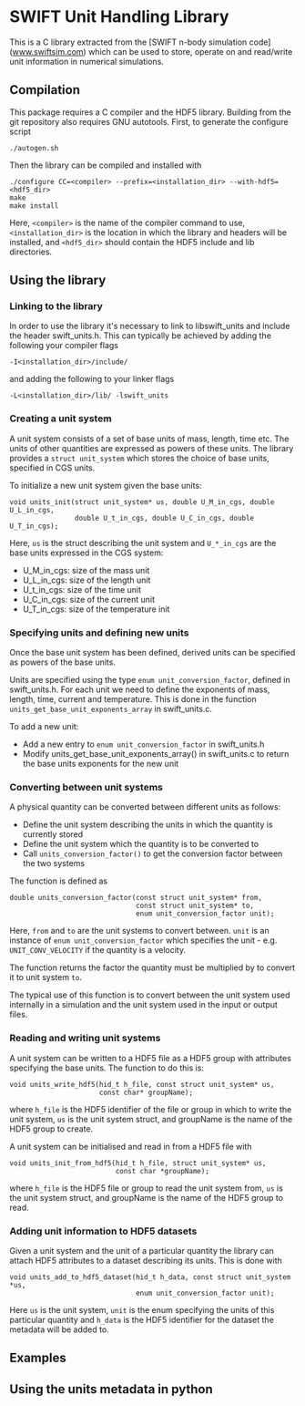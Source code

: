 # SWIFT Unit Handling Library

This is a C library extracted from the [SWIFT n-body simulation code]
(www.swiftsim.com) which can be used to store, operate on and read/write
unit information in numerical simulations.

## Compilation

This package requires a C compiler and the HDF5 library. Building from
the git repository also requires GNU autotools. First, to generate the
configure script
```
./autogen.sh
```

Then the library can be compiled and installed with
```
./configure CC=<compiler> --prefix=<installation_dir> --with-hdf5=<hdf5_dir>
make
make install
```

Here, `<compiler>` is the name of the compiler command to use, 
`<installation_dir>` is the location in which the library and headers will
be installed, and `<hdf5_dir>` should contain the HDF5 include and lib
directories.

## Using the library

### Linking to the library

In order to use the library it's necessary to link to libswift_units and include
the header swift_units.h. This can typically be achieved by adding the following
your compiler flags 
```
-I<installation_dir>/include/
```
and adding the following to your linker flags
```
-L<installation_dir>/lib/ -lswift_units
```

### Creating a unit system

A unit system consists of a set of base units of mass, length, time etc. The
units of other quantities are expressed as powers of these units. The library
provides a `struct unit_system` which stores the choice of base units,
specified in CGS units.

To initialize a new unit system given the base units:
```
void units_init(struct unit_system* us, double U_M_in_cgs, double U_L_in_cgs,
                double U_t_in_cgs, double U_C_in_cgs, double U_T_in_cgs);
```
Here, `us` is the struct describing the unit system and `U_*_in_cgs` are the
base units expressed in the CGS system:
  * U_M_in_cgs: size of the mass unit
  * U_L_in_cgs: size of the length unit
  * U_t_in_cgs: size of the time unit
  * U_C_in_cgs: size of the current unit
  * U_T_in_cgs: size of the temperature init

### Specifying units and defining new units

Once the base unit system has been defined, derived units can be specified
as powers of the base units.

Units are specified using the type `enum unit_conversion_factor`, defined
in swift_units.h. For each unit we need to define the exponents of mass,
length, time, current and temperature. This is done in the function
`units_get_base_unit_exponents_array` in swift_units.c.

To add a new unit:
  * Add a new entry to `enum unit_conversion_factor` in swift_units.h
  * Modify units_get_base_unit_exponents_array() in swift_units.c to return
    the base units exponents for the new unit

### Converting between unit systems

A physical quantity can be converted between different units as follows:
  * Define the unit system describing the units in which the quantity is
    currently stored
  * Define the unit system which the quantity is to be converted to
  * Call `units_conversion_factor()` to get the conversion factor between the
    two systems

The function is defined as
```
double units_conversion_factor(const struct unit_system* from,
                               const struct unit_system* to,
                               enum unit_conversion_factor unit);
```
Here, `from` and `to` are the unit systems to convert between. `unit` is an
instance of `enum unit_conversion_factor` which specifies the unit - e.g. 
`UNIT_CONV_VELOCITY` if the quantity is a velocity. 

The function returns the factor the quantity must be multiplied by to convert
it to unit system `to`.

The typical use of this function is to convert between the unit system used
internally in a simulation and the unit system used in the input or output
files.

### Reading and writing unit systems

A unit system can be written to a HDF5 file as a HDF5 group with attributes
specifying the base units. The function to do this is:
```
void units_write_hdf5(hid_t h_file, const struct unit_system* us,
                      const char* groupName);
```
where `h_file` is the HDF5 identifier of the file or group in which
to write the unit system, `us` is the unit system struct, and groupName is the
name of the HDF5 group to create.

A unit system can be initialised and read in from a HDF5 file with
```
void units_init_from_hdf5(hid_t h_file, struct unit_system* us,
                          const char *groupName);
```
where `h_file` is the HDF5 file or group to read the unit system from, `us` is
the unit system struct, and groupName is the name of the HDF5 group to read.

### Adding unit information to HDF5 datasets

Given a unit system and the unit of a particular quantity the library can
attach HDF5 attributes to a dataset describing its units. This is done with

```
void units_add_to_hdf5_dataset(hid_t h_data, const struct unit_system *us,
                               enum unit_conversion_factor unit);
```
Here `us` is the unit system, `unit` is the enum specifying the units of this
particular quantity and `h_data` is the HDF5 identifier for the dataset the
metadata will be added to.

## Examples

## Using the units metadata in python
